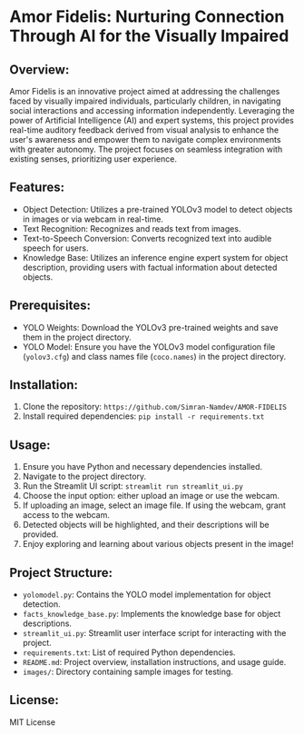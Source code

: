 # Amor Fidelis: Nurturing Connection Through AI for the Visually Impaired

## Overview:
Amor Fidelis is an innovative project aimed at addressing the challenges faced by visually impaired individuals, particularly children, in navigating social interactions and accessing information independently. Leveraging the power of Artificial Intelligence (AI) and expert systems, this project provides real-time auditory feedback derived from visual analysis to enhance the user's awareness and empower them to navigate complex environments with greater autonomy. The project focuses on seamless integration with existing senses, prioritizing user experience.

## Features:
- Object Detection: Utilizes a pre-trained YOLOv3 model to detect objects in images or via webcam in real-time.
- Text Recognition: Recognizes and reads text from images.
- Text-to-Speech Conversion: Converts recognized text into audible speech for users.
- Knowledge Base: Utilizes an inference engine expert system for object description, providing users with factual information about detected objects.

## Prerequisites:
- YOLO Weights: Download the YOLOv3 pre-trained weights and save them in the project directory.
- YOLO Model: Ensure you have the YOLOv3 model configuration file (`yolov3.cfg`) and class names file (`coco.names`) in the project directory.

## Installation:
1. Clone the repository: `https://github.com/Simran-Namdev/AMOR-FIDELIS`
2. Install required dependencies: `pip install -r requirements.txt`

## Usage:
1. Ensure you have Python and necessary dependencies installed.
2. Navigate to the project directory.
3. Run the Streamlit UI script: `streamlit run streamlit_ui.py`
4. Choose the input option: either upload an image or use the webcam.
5. If uploading an image, select an image file. If using the webcam, grant access to the webcam.
6. Detected objects will be highlighted, and their descriptions will be provided.
7. Enjoy exploring and learning about various objects present in the image!

## Project Structure:
- `yolomodel.py`: Contains the YOLO model implementation for object detection.
- `facts_knowledge_base.py`: Implements the knowledge base for object descriptions.
- `streamlit_ui.py`: Streamlit user interface script for interacting with the project.
- `requirements.txt`: List of required Python dependencies.
- `README.md`: Project overview, installation instructions, and usage guide.
- `images/`: Directory containing sample images for testing.

## License:
 MIT License
